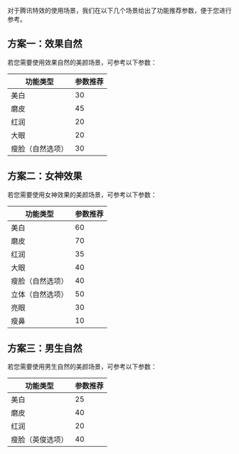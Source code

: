 对于腾讯特效的使用场景，我们在以下几个场景给出了功能推荐参数，便于您进行参考。

## 方案一：效果自然[](id:case1)

若您需要使用效果自然的美颜场景，可参考以下参数：

| 功能类型         | 参数推荐 |
| ---------------- | -------- |
| 美白             | 30       |
| 磨皮             | 45       |
| 红润             | 20       |
| 大眼             | 20       |
| 瘦脸（自然选项） | 30       |

## 方案二：女神效果[](id:case2)

若您需要使用女神效果的美颜场景，可参考以下参数：

| 功能类型         | 参数推荐 |
| ---------------- | -------- |
| 美白             | 60       |
| 磨皮             | 70       |
| 红润             | 35       |
| 大眼             | 40       |
| 瘦脸（自然选项） | 40       |
| 立体（自然选项） | 50       |
| 亮眼             | 30       |
| 瘦鼻             | 10       |

## 方案三：男生自然[](id:case3)

若您需要使用男生自然的美颜场景，可参考以下参数：

| 功能类型         | 参数推荐 |
| ---------------- | -------- |
| 美白             | 25       |
| 磨皮             | 40       |
| 红润             | 20       |
| 瘦脸（英俊选项） | 40       |
